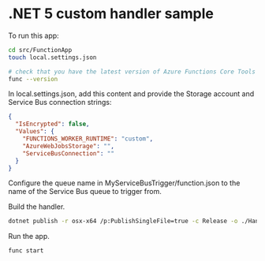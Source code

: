 # .NET 5 custom handler sample

To run this app:

```bash
cd src/FunctionApp
touch local.settings.json

# check that you have the latest version of Azure Functions Core Tools
func --version
```

In local.settings.json, add this content and provide the Storage account and Service Bus connection strings:

```json
{
  "IsEncrypted": false,
  "Values": {
    "FUNCTIONS_WORKER_RUNTIME": "custom",
    "AzureWebJobsStorage": "",
    "ServiceBusConnection": ""
  }
}
```

Configure the queue name in MyServiceBusTrigger/function.json to the name of the Service Bus queue to trigger from.

Build the handler.

```bash
dotnet publish -r osx-x64 /p:PublishSingleFile=true -c Release -o ./Handler ../Handler/Handler.csproj
```

Run the app.

```bash
func start
```
